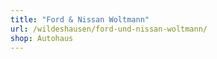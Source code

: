 ```yaml
---
title: "Ford & Nissan Woltmann"
url: /wildeshausen/ford-und-nissan-woltmann/
shop: Autohaus
---
```

